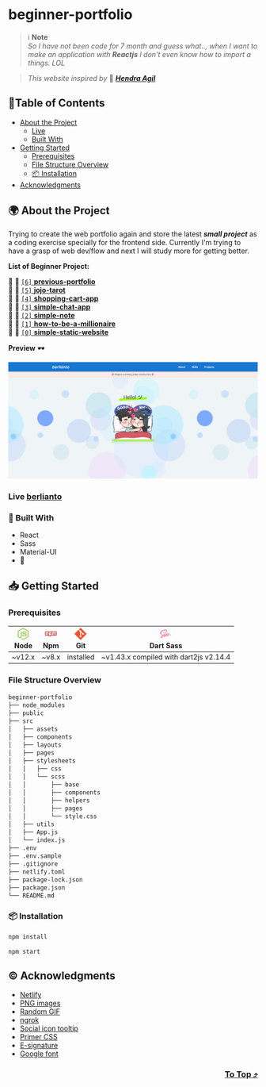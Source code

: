 # beginner-portfolio

> ℹ️ **Note**<br>
> _So I have not been code for 7 month and guess what.., when I want to make an application with **Reactjs** I don't even know how to import a things. LOL_

> _This website inspired by_ 🚀 [***Hendra Agil***](https://hendraaagil.space/)

## 📍Table of Contents
- [About the Project](#-about-the-project)
  - [Live](#live-berlianto)
  - [Built With](#-built-with)
- [Getting Started](#-getting-started)
  - [Prerequisites](#prerequisites)
  - [File Structure Overview](#file-structure-overview)
  - [📦 Installation](#-installation)
- [Acknowledgments](#️-acknowledgments)

## 🌍 About the Project
Trying to create the web portfolio again and store the latest ***small project*** as a coding exercise specially for the frontend side. Currently I'm trying to have a grasp of web dev/flow and next I will study more for getting better.

**List of Beginner Project:**

🔹 🚩 [`[6]` **previous-portfolio**](https://github.com/xvferdy/my-portfolio "6") <br>
🔹 🚩 [`[5]` **jojo-tarot**](https://github.com/xvferdy/tarot-of-marseilles-sass "5") <br>
🔹 🚩 [`[4]` **shopping-cart-app**](https://github.com/xvferdy/shopping-cart-my-ver "4") <br>
🔹 🚩 [`[3]` **simple-chat-app**](https://github.com/xvferdy/simple-chat-app "3") <br>
🔹 🚩 [`[2]` **simple-note**](https://github.com/xvferdy/simple-note "2") <br>
🔹 🚩 [`[1]` **how-to-be-a-millionaire**](https://github.com/xvferdy/how-to-be-a-millionaire "1") <br>
🔹 🚩 [`[0]` **simple-static-website**](https://github.com/xvferdy/simple-static-website "0") 

**Preview** 🕶️
<p align="">
  <img src="./src/assets/readme/overview.png">
</p>

### Live [berlianto](https://berlianto.netlify.app/)
### 👀 Built With
- React
- Sass
- Material-UI
- 💙

## 📥 Getting Started
### Prerequisites
| [<img src="src/assets/readme/Nodejs.png" alt="Node" />](https://nodejs.org/en/download/)</br>Node | [<img src="src/assets/readme/Npm.png" alt="Npm" />](https://www.npmjs.com/)</br>Npm | [<img src="src/assets/readme/Git.png" alt="Git" />](https://git-scm.com/downloads)</br>Git | [<img src="src/assets/readme/Sass.png" alt="Sass" />](https://sass-lang.com/dart-sass)</br>Dart Sass
| --------- | --------- | --------- | --------- |
| ~v12.x | ~v8.x | installed | ~v1.43.x compiled with dart2js v2.14.4 |
### File Structure Overview
```
beginner-portfolio
├── node_modules
├── public
├── src
│   ├── assets
│   ├── components
│   ├── layouts
│   ├── pages
│   ├── stylesheets
│   │   ├── css
│   │   └── scss
│   │       ├── base
│   │       ├── components
│   │       ├── helpers
│   │       ├── pages
│   │       └── style.css 
│   ├── utils
│   ├── App.js
│   └── index.js
├── .env
├── .env.sample
├── .gitignore
├── netlify.toml
├── package-lock.json
├── package.json
└── README.md
```

### 📦 Installation
```
npm install
```
```
npm start
```

## ©️ Acknowledgments
- [Netlify](https://www.netlify.com/)
- [PNG images](https://www.pngfind.com/)
- [Random GIF](https://developers.giphy.com/)
- [ngrok](https://ngrok.com/)
- [Social icon tooltip](https://codepen.io/jonmilner/pen/bfkKF)
- [Primer CSS](https://primer.style/)
- [E-signature](https://signaturely.com/online-signature/)
- [Google font](https://fonts.google.com/)

<h3 align="right">
      <a href="#beginner-portfolio">To Top ⤴️</a>
</h3>
